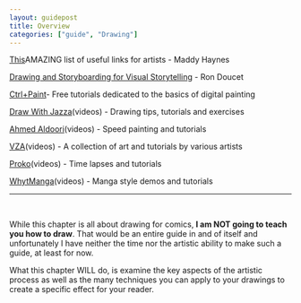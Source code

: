 ```yaml
---
layout: guidepost
title: Overview
categories: ["guide", "Drawing"]
---
```


[This](https://docs.google.com/spreadsheets/d/1_gg5Sdern2bn6wgfOh2xRrV8CwaVMIVBYvwSRfI6RCc/edit#gid=0)AMAZING list of useful links for artists - Maddy Haynes

[Drawing and Storyboarding for Visual Storytelling](http://www.floobynooby.com/comp1.html) - Ron Doucet

[Ctrl+Paint](https://www.ctrlpaint.com/)- Free tutorials dedicated to the basics of digital painting

[Draw With Jazza](https://www.youtube.com/user/DrawWithJazza)(videos) - Drawing tips, tutorials and exercises

[Ahmed Aldoori](https://www.youtube.com/channel/UCDyqxplQ3PQcCJhEW-GLgXg)(videos) - Speed painting and tutorials

[VZA](https://www.youtube.com/user/VZAAGE/featured)(videos) - A collection of art and tutorials by various artists

[Proko](https://www.youtube.com/user/ProkoTV/featured)(videos) - Time lapses and tutorials

[WhytManga](https://www.youtube.com/user/WhytMangaTV)(videos) - Manga style demos and tutorials

<hr><br>

While this chapter is all about drawing for comics, **I am NOT going to teach you how to draw**. That would be an entire guide in and of itself and unfortunately I have neither the time nor the artistic ability to make such a guide, at least for now.

What this chapter WILL do, is examine the key aspects of the artistic process as well as the many techniques you can apply to your drawings to create a specific effect for your reader.